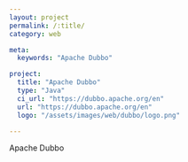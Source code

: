 ```yaml
---
layout: project
permalink: /:title/
category: web

meta:
  keywords: "Apache Dubbo"

project:
  title: "Apache Dubbo"
  type: "Java"
  ci_url: "https://dubbo.apache.org/en"
  url: "https://dubbo.apache.org/en"
  logo: "/assets/images/web/dubbo/logo.png"

---
```

<p>Apache Dubbo</p>

